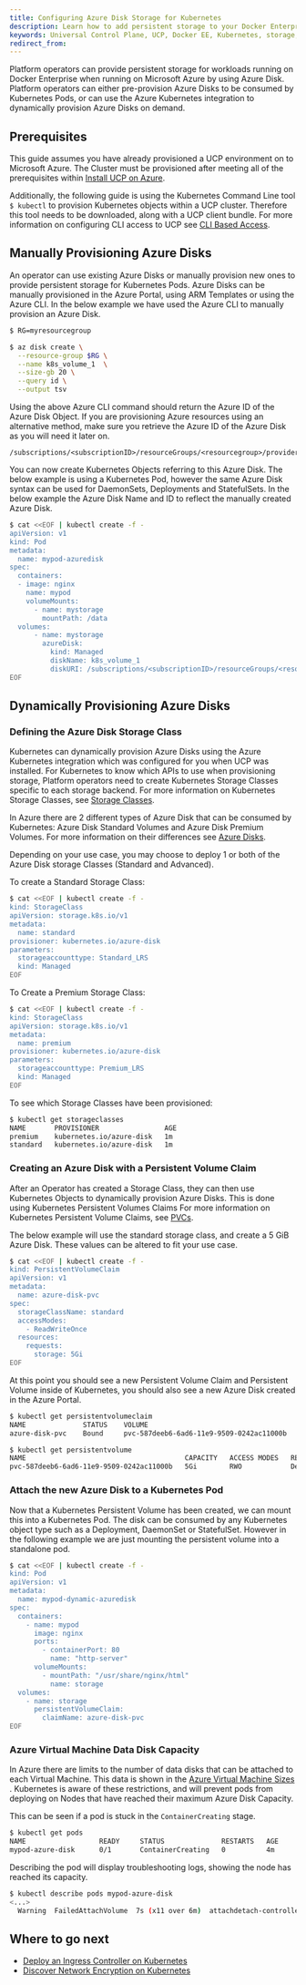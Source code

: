 ```yaml
---
title: Configuring Azure Disk Storage for Kubernetes
description: Learn how to add persistent storage to your Docker Enterprise clusters running on Azure with Azure Disk. 
keywords: Universal Control Plane, UCP, Docker EE, Kubernetes, storage, volume
redirect_from:
---
```


Platform operators can provide persistent storage for workloads running on
Docker Enterprise when running on Microsoft Azure by using Azure Disk. Platform
operators can either pre-provision Azure Disks to be consumed by Kubernetes
Pods, or can use the Azure Kubernetes integration to dynamically provision Azure
Disks on demand.


## Prerequisites

This guide assumes you have already provisioned a UCP environment on to
Microsoft Azure. The Cluster must be provisioned after meeting all of the
prerequisites within [Install UCP on
Azure](/ee/ucp/admin/install/install-on-azure.md).

Additionally, the following guide is using the Kubernetes Command Line tool `$
kubectl` to provision Kubernetes objects within a UCP cluster. Therefore this
tool needs to be downloaded, along with a UCP client bundle. For more
information on configuring CLI access to UCP see [CLI Based
Access](/ee/ucp/user-access/cli/).

## Manually Provisioning Azure Disks

An operator can use existing Azure Disks or manually provision new ones to
provide persistent storage for Kubernetes Pods. Azure Disks can be manually
provisioned in the Azure Portal, using ARM Templates or using the Azure CLI. In
the below example we have used the Azure CLI to manually provision an Azure
Disk. 

```bash
$ RG=myresourcegroup

$ az disk create \
  --resource-group $RG \
  --name k8s_volume_1  \
  --size-gb 20 \
  --query id \
  --output tsv
```

Using the above Azure CLI command should return the Azure ID of the Azure Disk
Object. If you are provisioning Azure resources using an alternative method,
make sure you retrieve the Azure ID of the Azure Disk as you will need it later
on. 

```
/subscriptions/<subscriptionID>/resourceGroups/<resourcegroup>/providers/Microsoft.Compute/disks/<diskname>
```

You can now create Kubernetes Objects referring to this Azure Disk. The below
example is using a Kubernetes Pod, however the same Azure Disk syntax can be
used for DaemonSets, Deployments and StatefulSets. In the below example the
Azure Disk Name and ID to reflect the manually created Azure Disk. 

```bash
$ cat <<EOF | kubectl create -f -
apiVersion: v1
kind: Pod
metadata:
  name: mypod-azuredisk
spec:
  containers:
  - image: nginx
    name: mypod
    volumeMounts:
      - name: mystorage
        mountPath: /data
  volumes:
      - name: mystorage
        azureDisk:
          kind: Managed
          diskName: k8s_volume_1
          diskURI: /subscriptions/<subscriptionID>/resourceGroups/<resourcegroup>/providers/Microsoft.Compute/disks/<diskname>
EOF
```

## Dynamically Provisioning Azure Disks

### Defining the Azure Disk Storage Class

Kubernetes can dynamically provision Azure Disks using the Azure Kubernetes
integration which was configured for you when UCP was installed. For Kubernetes
to know which APIs to use when provisioning storage, Platform operators need to
create Kubernetes Storage Classes specific to each storage backend. For more
information on Kubernetes Storage Classes, see [Storage
Classes](https://kubernetes.io/docs/concepts/storage/storage-classes/).

In Azure there are 2 different types of Azure Disk that can be consumed by
Kubernetes: Azure Disk Standard Volumes and Azure Disk Premium Volumes. For more
information on their differences see [Azure
Disks](https://docs.microsoft.com/en-us/azure/virtual-machines/windows/disks-types).

Depending on your use case, you may choose to deploy 1 or both of the Azure Disk storage Classes (Standard and Advanced).

To create a Standard Storage Class:

```bash
$ cat <<EOF | kubectl create -f -
kind: StorageClass
apiVersion: storage.k8s.io/v1
metadata:
  name: standard
provisioner: kubernetes.io/azure-disk
parameters:
  storageaccounttype: Standard_LRS
  kind: Managed
EOF
```

To Create a Premium Storage Class:

```bash
$ cat <<EOF | kubectl create -f -
kind: StorageClass
apiVersion: storage.k8s.io/v1
metadata:
  name: premium
provisioner: kubernetes.io/azure-disk
parameters:
  storageaccounttype: Premium_LRS
  kind: Managed
EOF
```

To see which Storage Classes have been provisioned:

```bash
$ kubectl get storageclasses
NAME       PROVISIONER                AGE
premium    kubernetes.io/azure-disk   1m
standard   kubernetes.io/azure-disk   1m
```

### Creating an Azure Disk with a Persistent Volume Claim

After an Operator has created a Storage Class, they can then use Kubernetes
Objects to dynamically provision Azure Disks. This is done using Kubernetes
Persistent Volumes Claims For more information on Kubernetes Persistent Volume
Claims, see
[PVCs](https://kubernetes.io/docs/concepts/storage/persistent-volumes/#introduction).

The below example will use the standard storage class, and create a 5 GiB Azure Disk. These values can be altered to fit your use case. 

```bash
$ cat <<EOF | kubectl create -f -
kind: PersistentVolumeClaim
apiVersion: v1
metadata:
  name: azure-disk-pvc
spec:
  storageClassName: standard
  accessModes:
    - ReadWriteOnce
  resources:
    requests:
      storage: 5Gi
EOF
```

At this point you should see a new Persistent Volume Claim and Persistent Volume
inside of Kubernetes, you should also see a new Azure Disk created in the Azure
Portal.

```bash
$ kubectl get persistentvolumeclaim
NAME              STATUS    VOLUME                                     CAPACITY   ACCESS MODES   STORAGECLASS   AGE
azure-disk-pvc    Bound     pvc-587deeb6-6ad6-11e9-9509-0242ac11000b   5Gi        RWO            standard       1m

$ kubectl get persistentvolume
NAME                                       CAPACITY   ACCESS MODES   RECLAIM POLICY   STATUS    CLAIM                     STORAGECLASS   REASON    AGE
pvc-587deeb6-6ad6-11e9-9509-0242ac11000b   5Gi        RWO            Delete           Bound     default/azure-disk-pvc    standard                 3m
```

### Attach the new Azure Disk to a Kubernetes Pod

Now that a Kubernetes Persistent Volume has been created, we can mount this into
a Kubernetes Pod. The disk can be consumed by any Kubernetes object type such
as a Deployment, DaemonSet or StatefulSet. However in the following example we
are just mounting the persistent volume into a standalone pod.

```bash
$ cat <<EOF | kubectl create -f -
kind: Pod
apiVersion: v1
metadata:
  name: mypod-dynamic-azuredisk
spec:
  containers:
    - name: mypod
      image: nginx
      ports:
        - containerPort: 80
          name: "http-server"
      volumeMounts:
        - mountPath: "/usr/share/nginx/html"
          name: storage
  volumes:
    - name: storage 
      persistentVolumeClaim:
        claimName: azure-disk-pvc
EOF
```

### Azure Virtual Machine Data Disk Capacity

In Azure there are limits to the number of data disks that can be attached to
each Virtual Machine. This data is shown in the [Azure Virtual Machine
Sizes](https://docs.microsoft.com/en-us/azure/virtual-machines/linux/sizes-general)
. Kubernetes is aware of these restrictions, and will prevent pods from
deploying on Nodes that have reached their maximum Azure Disk Capacity. 

This can be seen if a pod is stuck in the `ContainerCreating` stage.

```bash
$ kubectl get pods
NAME                  READY     STATUS              RESTARTS   AGE
mypod-azure-disk      0/1       ContainerCreating   0          4m
```

Describing the pod will display troubleshooting logs, showing the node has
reached its capacity.

```bash
$ kubectl describe pods mypod-azure-disk
<...>
  Warning  FailedAttachVolume  7s (x11 over 6m)  attachdetach-controller  AttachVolume.Attach failed for volume "pvc-6b09dae3-6ad6-11e9-9509-0242ac11000b" : Attach volume "kubernetes-dynamic-pvc-6b09dae3-6ad6-11e9-9509-0242ac11000b" to instance "/subscriptions/<sub-id>/resourceGroups/<rg>/providers/Microsoft.Compute/virtualMachines/worker-03" failed with compute.VirtualMachinesClient#CreateOrUpdate: Failure sending request: StatusCode=409 -- Original Error: failed request: autorest/azure: Service returned an error. Status=<nil> Code="OperationNotAllowed" Message="The maximum number of data disks allowed to be attached to a VM of this size is 4." Target="dataDisks"
```

## Where to go next

- [Deploy an Ingress Controller on
  Kubernetes](/ee/ucp/kubernetes/layer-7-routing/)
- [Discover Network Encryption on
  Kubernetes](/ee/ucp/kubernetes/kubernetes-network-encryption/)
